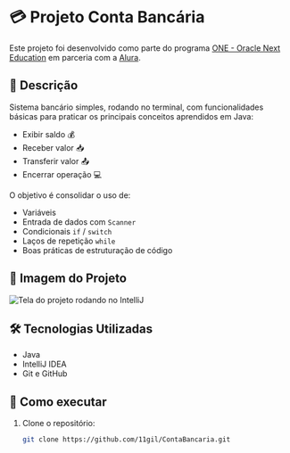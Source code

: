 # 💳 Projeto Conta Bancária

Este projeto foi desenvolvido como parte do programa [ONE - Oracle Next Education](https://www.oracle.com/br/education/oracle-next-education/) em parceria com a [Alura](https://www.alura.com.br/).

## 📌 Descrição

Sistema bancário simples, rodando no terminal, com funcionalidades básicas para praticar os principais conceitos aprendidos em Java:

- Exibir saldo 💰
- Receber valor 📥
- Transferir valor 📤
- Encerrar operação 💻

O objetivo é consolidar o uso de:

- Variáveis
- Entrada de dados com `Scanner`
- Condicionais `if` / `switch`
- Laços de repetição `while`
- Boas práticas de estruturação de código

## 📸 Imagem do Projeto

![Tela do projeto rodando no IntelliJ](img/captura-terminal.png)

## 🛠️ Tecnologias Utilizadas

- Java
- IntelliJ IDEA
- Git e GitHub

## 🚀 Como executar

1. Clone o repositório:
   ```bash
   git clone https://github.com/11gil/ContaBancaria.git
